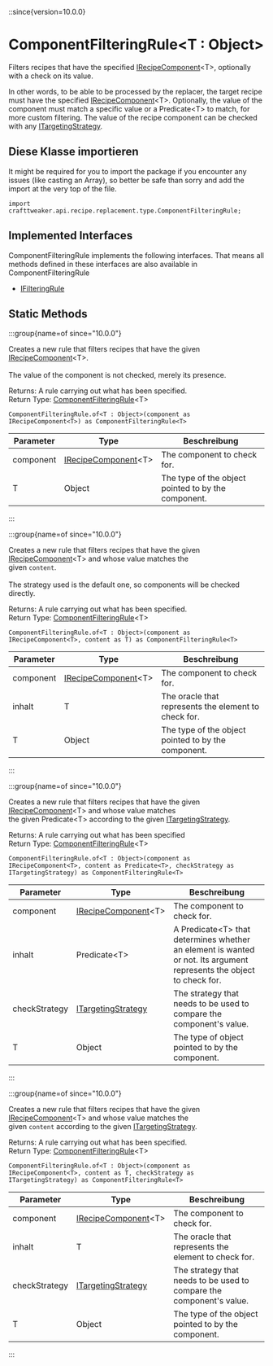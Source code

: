 ::since{version=10.0.0}
# ComponentFilteringRule&LT;T : Object&GT;

Filters recipes that have the specified [IRecipeComponent](/vanilla/api/recipe/IRecipeComponent)&lt;T&gt;, optionally with a check on its value.

 In other words, to be able to be processed by the replacer, the target recipe must have the specified [IRecipeComponent](/vanilla/api/recipe/IRecipeComponent)&lt;T&gt;. Optionally, the value of the component must match a specific value or a Predicate&lt;T&gt; to match, for more custom filtering. The value of the recipe component can be checked with any [ITargetingStrategy](/vanilla/api/recipe/replacement/ITargetingStrategy).

## Diese Klasse importieren

It might be required for you to import the package if you encounter any issues (like casting an Array), so better be safe than sorry and add the import at the very top of the file.
```zenscript
import crafttweaker.api.recipe.replacement.type.ComponentFilteringRule;
```


## Implemented Interfaces
ComponentFilteringRule implements the following interfaces. That means all methods defined in these interfaces are also available in ComponentFilteringRule

- [IFilteringRule](/vanilla/api/recipe/replacement/IFilteringRule)

## Static Methods

:::group{name=of since="10.0.0"}

Creates a new rule that filters recipes that have the given [IRecipeComponent](/vanilla/api/recipe/IRecipeComponent)&lt;T&gt;. <br />  <br />  The value of the component is not checked, merely its presence.

Returns: A rule carrying out what has been specified.  
Return Type: [ComponentFilteringRule](/vanilla/api/recipe/replacement/type/ComponentFilteringRule)&lt;T&gt;

```zenscript
ComponentFilteringRule.of<T : Object>(component as IRecipeComponent<T>) as ComponentFilteringRule<T>
```

| Parameter | Type                                                                          | Beschreibung                                        |
| --------- | ----------------------------------------------------------------------------- | --------------------------------------------------- |
| component | [IRecipeComponent](/vanilla/api/recipe/IRecipeComponent)&lt;T&gt; | The component to check for.                         |
| T         | Object                                                                        | The type of the object pointed to by the component. |


:::

:::group{name=of since="10.0.0"}

Creates a new rule that filters recipes that have the given [IRecipeComponent](/vanilla/api/recipe/IRecipeComponent)&lt;T&gt; and whose value matches the <br />  given `content`. <br />  <br />  The strategy used is the default one, so components will be checked directly.

Returns: A rule carrying out what has been specified.  
Return Type: [ComponentFilteringRule](/vanilla/api/recipe/replacement/type/ComponentFilteringRule)&lt;T&gt;

```zenscript
ComponentFilteringRule.of<T : Object>(component as IRecipeComponent<T>, content as T) as ComponentFilteringRule<T>
```

| Parameter | Type                                                                          | Beschreibung                                         |
| --------- | ----------------------------------------------------------------------------- | ---------------------------------------------------- |
| component | [IRecipeComponent](/vanilla/api/recipe/IRecipeComponent)&lt;T&gt; | The component to check for.                          |
| inhalt    | T                                                                             | The oracle that represents the element to check for. |
| T         | Object                                                                        | The type of the object pointed to by the component.  |


:::

:::group{name=of since="10.0.0"}

Creates a new rule that filters recipes that have the given [IRecipeComponent](/vanilla/api/recipe/IRecipeComponent)&lt;T&gt; and whose value matches <br />  the given Predicate&lt;T&gt; according to the given [ITargetingStrategy](/vanilla/api/recipe/replacement/ITargetingStrategy).

Returns: A rule carrying out what has been specified  
Return Type: [ComponentFilteringRule](/vanilla/api/recipe/replacement/type/ComponentFilteringRule)&lt;T&gt;

```zenscript
ComponentFilteringRule.of<T : Object>(component as IRecipeComponent<T>, content as Predicate<T>, checkStrategy as ITargetingStrategy) as ComponentFilteringRule<T>
```

| Parameter     | Type                                                                          | Beschreibung                                                                                                                                                              |
| ------------- | ----------------------------------------------------------------------------- | ------------------------------------------------------------------------------------------------------------------------------------------------------------------------- |
| component     | [IRecipeComponent](/vanilla/api/recipe/IRecipeComponent)&lt;T&gt; | The component to check for.                                                                                                                                               |
| inhalt        | Predicate&lt;T&gt;                                                | A Predicate&lt;T&gt; that determines whether an element is wanted or not. Its argument <br />                       represents the object to check for. |
| checkStrategy | [ITargetingStrategy](/vanilla/api/recipe/replacement/ITargetingStrategy)      | The strategy that needs to be used to compare the component's value.                                                                                                      |
| T             | Object                                                                        | The type of object pointed to by the component.                                                                                                                           |


:::

:::group{name=of since="10.0.0"}

Creates a new rule that filters recipes that have the given [IRecipeComponent](/vanilla/api/recipe/IRecipeComponent)&lt;T&gt; and whose value matches the <br />  given `content` according to the given [ITargetingStrategy](/vanilla/api/recipe/replacement/ITargetingStrategy).

Returns: A rule carrying out what has been specified.  
Return Type: [ComponentFilteringRule](/vanilla/api/recipe/replacement/type/ComponentFilteringRule)&lt;T&gt;

```zenscript
ComponentFilteringRule.of<T : Object>(component as IRecipeComponent<T>, content as T, checkStrategy as ITargetingStrategy) as ComponentFilteringRule<T>
```

| Parameter     | Type                                                                          | Beschreibung                                                         |
| ------------- | ----------------------------------------------------------------------------- | -------------------------------------------------------------------- |
| component     | [IRecipeComponent](/vanilla/api/recipe/IRecipeComponent)&lt;T&gt; | The component to check for.                                          |
| inhalt        | T                                                                             | The oracle that represents the element to check for.                 |
| checkStrategy | [ITargetingStrategy](/vanilla/api/recipe/replacement/ITargetingStrategy)      | The strategy that needs to be used to compare the component's value. |
| T             | Object                                                                        | The type of the object pointed to by the component.                  |


:::

